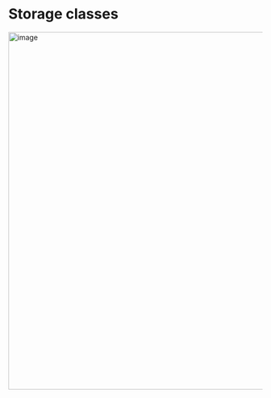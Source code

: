 # Storage classes
<img width="1209" height="710" alt="image" src="https://github.com/user-attachments/assets/bdcf2b8e-d628-4ef1-9b97-41eed2818d5f" />
